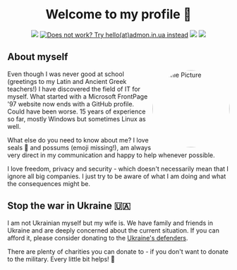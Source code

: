 <!-- Intro -->
<h1 align="center">Welcome to my profile 👋</h1>

<!-- Contact details -->
<p align="center">
<a href="https://www.linkedin.com/in/aaronviehl/" title="Find me on LinkedIn"><img src="https://img.shields.io/badge/Find%20me%20on-LinkedIn-blue.svg?logo=linkedin"></a>
<a href="mailto:hello@🦭.in.ua"><img src="https://img.shields.io/badge/✉️-hello@🦭.in.ua-lightblue.svg" title="Does not work? Try hello(at)admon.in.ua instead"></a> 
<a href="https://keybase.io/admonstrator/pgp_keys.asc?fingerprint=c2d7eb968e274d5f1b241b0495e16bdea94f50a4" title="Find my PGP key"> <img src="https://img.shields.io/badge/PGP-95E1_6BDE_A94F_50A4-gray.svg"></a>
<a href="https://keybase.io/admonstrator/" title="Chat with me on Keybase"><img src="https://img.shields.io/badge/Chat_on_Keybase-gray.svg?logo=keybase"></a>
</p>

<h2 style="text-decoration: none;">About myself</h2>
<!-- Personal -->
<img src="https://singleton-factory.de/wp-content/uploads/2023/02/profile-pictures-aaron.png" width="175" height="175" align="right" alt="Profile Picture" style="border-radius: 50%;">

Even though I was never good at school (greetings to my Latin and Ancient Greek teachers!) I have discovered the field of IT for myself. What started with a Microsoft FrontPage '97 website now ends with a GitHub profile. Could have been worse. 15 years of experience so far, mostly Windows but sometimes Linux as well.

What else do you need to know about me? I love seals 🦭 and possums (emoji missing!), am always very direct in my communication and happy to help whenever possible.

I love freedom, privacy and security - which doesn't necessarily mean that I ignore all big companies. I just try to be aware of what I am doing and what the consequences might be.

## Stop the war in Ukraine 🇺🇦

I am not Ukrainian myself but my wife is. We have family and friends in Ukraine and are deeply concerned about the current situation. If you can afford it, please consider donating to the [Ukraine's defenders](https://war.ukraine.ua/donate/). 

There are plenty of charities you can donate to - if you don't want to donate to the military. Every little bit helps! 🙏